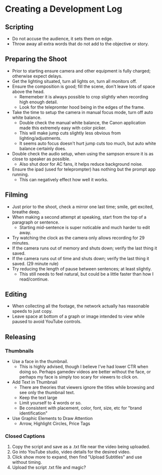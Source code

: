 # Creating a Development Log

## Scripting

- Do not accuse the audience, it sets them on edge.
- Throw away all extra words that do not add to the objective or story.

## Preparing the Shoot

- Prior to starting ensure camera and other equipment is fully charged; otherwise expect delays.
- Get the lighting situated, turn all lights on, turn all monitors off.
- Ensure the composition is good; fill the scene, don't leave lots of space above the head. 
  - Rememeber it is always possible to crop slightly when recording high enough detail.
  - Look for the telepromter hood being in the edges of the frame.
- Take the time to setup the camera in manual focus mode, turn off auto white balance.
  - Double check the manual white balance, the Canon application made this extremely easy with color picker.
  - This will make jump cuts slightly less obvious from lighting/adjustments.
  - It seems auto focus doesn't hurt jump cuts too much, but auto white balance certainly does.
- Double check the audio setup, when using the sampson ensure it is as close to speaker as possible.
  - Also shut door for AC fans, it helps reduce background noise.
- Ensure the ipad (used for teleprompter) has nothing but the prompt app running.
  - This can negatively effect how well it works.

## Filming

- Just prior to the shoot, check a mirror one last time; smile, get excited, breathe deep.
- When making a second attempt at speaking, start from the top of a paragraph or sentence.
  - Starting mid-sentence is super noticable and much harder to edit away.
- Try watching the clock as the camera only allows recording for 29 minutes.
- If the camera runs out of memory and shuts down; verify the last thing it saved.
- If the camera runs out of time and shuts down; verify the last thing it saved. (29 minute rule)
- Try reducing the length of pause between sentences; at least slightly.
  - This still needs to feel natural, but could be a little faster than how I read/continue.

## Editing

- When collecting all the footage, the network actually has reasonable speeds to just copy.
- Leave space at bottom of a graph or image intended to view while paused to avoid YouTube controls.

## Releasing

### Thumbnails

- Use a face in the thumbnail.
  - This is highly advised, though I believe I've had lower CTR when doing so. Perhaps gamedev videos are better without the face, or perhaps my face is simply too scary for viewers to click on.
- Add Text in Thumbnail
  - There are theories that viewers ignore the titles while browsing and see only the thumbnail text.
  - Keep the text large
  - Limit yourself to 4 words or so.
  - Be consistent with placement, color, font, size, etc for "brand identification"
- Use Graphic Elements to Draw Attention
  - Arrow, Highlight Circles, Price Tags

### Closed Captions

1. Copy the script and save as a .txt file near the video being uploaded.
2. Go into YouTube studio, video details for the desired video.
3. Click show more to expand, then find "Upload Subtitles" and use without timing.
4. Upload the script .txt file and magic?
